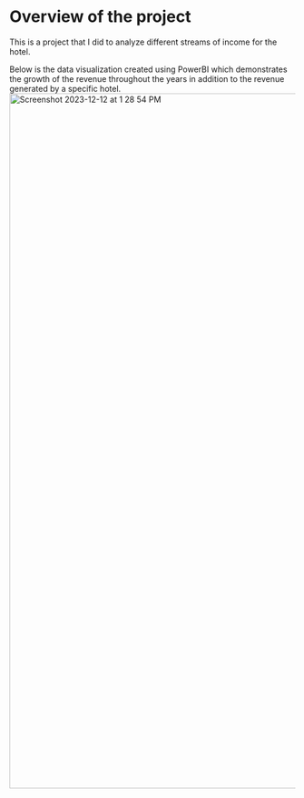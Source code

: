 # Overview of the project

This is a project that I did to analyze different streams of income for the hotel. 

Below is the data visualization created using PowerBI which demonstrates the growth of the revenue throughout the years in addition to the revenue generated by a specific hotel.
<img width="1222" alt="Screenshot 2023-12-12 at 1 28 54 PM" src="https://github.com/barshsiwakoti/Hotel-Revenue-Analysis/assets/121818116/227e0534-a158-494a-8018-89cc4a8dcf5c">
